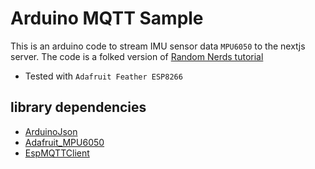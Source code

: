 # Arduino MQTT Sample

This is an arduino code to stream IMU sensor data `MPU6050` to the nextjs server. The code is a folked version of [Random Nerds tutorial](https://RandomNerdTutorials.com/esp32-mpu-6050-web-server/)

- Tested with `Adafruit Feather ESP8266`

## library dependencies

- [ArduinoJson](https://arduinojson.org/)
- [Adafruit_MPU6050](https://github.com/adafruit/Adafruit_MPU6050)
- [EspMQTTClient](https://github.com/plapointe6/EspMQTTClient)
